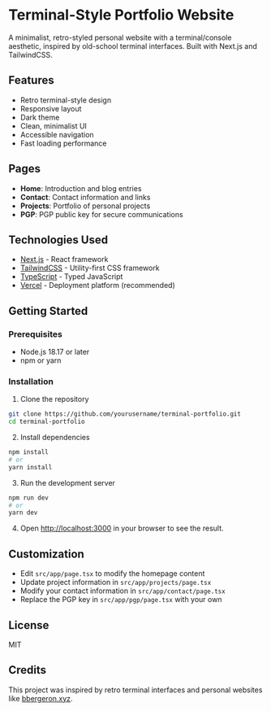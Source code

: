 # Terminal-Style Portfolio Website

A minimalist, retro-styled personal website with a terminal/console aesthetic, inspired by old-school terminal interfaces. Built with Next.js and TailwindCSS.

## Features

- Retro terminal-style design
- Responsive layout
- Dark theme
- Clean, minimalist UI
- Accessible navigation
- Fast loading performance

## Pages

- **Home**: Introduction and blog entries
- **Contact**: Contact information and links
- **Projects**: Portfolio of personal projects
- **PGP**: PGP public key for secure communications

## Technologies Used

- [Next.js](https://nextjs.org/) - React framework
- [TailwindCSS](https://tailwindcss.com/) - Utility-first CSS framework
- [TypeScript](https://www.typescriptlang.org/) - Typed JavaScript
- [Vercel](https://vercel.com/) - Deployment platform (recommended)

## Getting Started

### Prerequisites

- Node.js 18.17 or later
- npm or yarn

### Installation

1. Clone the repository
```bash
git clone https://github.com/yourusername/terminal-portfolio.git
cd terminal-portfolio
```

2. Install dependencies
```bash
npm install
# or
yarn install
```

3. Run the development server
```bash
npm run dev
# or
yarn dev
```

4. Open [http://localhost:3000](http://localhost:3000) in your browser to see the result.

## Customization

- Edit `src/app/page.tsx` to modify the homepage content
- Update project information in `src/app/projects/page.tsx`
- Modify your contact information in `src/app/contact/page.tsx`
- Replace the PGP key in `src/app/pgp/page.tsx` with your own

## License

MIT

## Credits

This project was inspired by retro terminal interfaces and personal websites like [bbergeron.xyz](https://www.bbergeron.xyz/).
